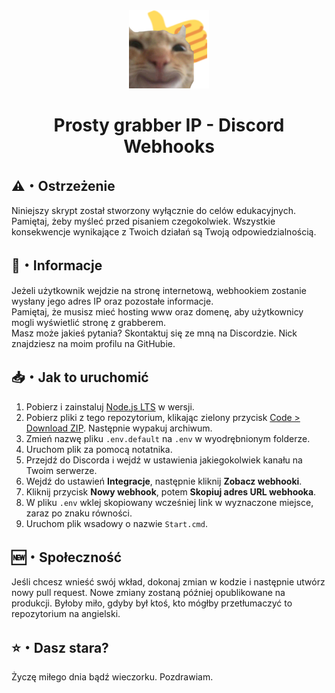 <div align="center">
    <img src="https://raw.githubusercontent.com/sefinek24/easy-ip-grabber-for-discord/main/images/swagcat.png" alt="Swagcat">
    <h1>Prosty grabber IP - Discord Webhooks</h1>
</div>

## ⚠️・Ostrzeżenie
Niniejszy skrypt został stworzony wyłącznie do celów edukacyjnych. Pamiętaj, żeby myśleć przed pisaniem czegokolwiek. Wszystkie konsekwencje wynikające z Twoich działań są Twoją odpowiedzialnością.

## 📃️・Informacje
Jeżeli użytkownik wejdzie na stronę internetową, webhookiem zostanie wysłany jego adres IP oraz pozostałe informacje.  
Pamiętaj, że musisz mieć hosting www oraz domenę, aby użytkownicy mogli wyświetlić stronę z grabberem.  
Masz może jakieś pytania? Skontaktuj się ze mną na Discordzie. Nick znajdziesz na moim profilu na GitHubie.

## 📥・Jak to uruchomić
1. Pobierz i zainstaluj [Node.js LTS](https://nodejs.org/en) w wersji.
2. Pobierz pliki z tego repozytorium, klikając zielony przycisk [Code > Download ZIP](https://github.com/sefinek24/easy-ip-grabber-for-discord/archive/refs/heads/main.zip). Następnie wypakuj archiwum.
3. Zmień nazwę pliku `.env.default` na `.env` w wyodrębnionym folderze.
4. Uruchom plik za pomocą notatnika.
5. Przejdź do Discorda i wejdź w ustawienia jakiegokolwiek kanału na Twoim serwerze.
6. Wejdź do ustawień **Integracje**, następnie kliknij **Zobacz webhooki**.
7. Kliknij przycisk **Nowy webhook**, potem **Skopiuj adres URL webhooka**.
8. W pliku `.env` wklej skopiowany wcześniej link w wyznaczone miejsce, zaraz po znaku równości.
9. Uruchom plik wsadowy o nazwie `Start.cmd`.

## 🆕・Społeczność
Jeśli chcesz wnieść swój wkład, dokonaj zmian w kodzie i następnie utwórz nowy pull request. Nowe zmiany zostaną później opublikowane na produkcji.
Byłoby miło, gdyby był ktoś, kto mógłby przetłumaczyć to repozytorium na angielski.

## ⭐・Dasz stara?
Życzę miłego dnia bądź wieczorku. Pozdrawiam.